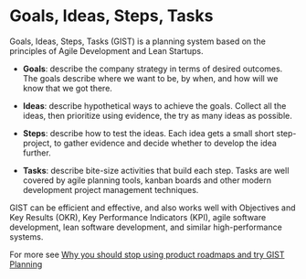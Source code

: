 <!--
  * browser: goals-ideas-steps-tasks
  * tracker: f44c30d1b876f8987cf78c727e573542
  * version: 1.0.0
  * updated: 2018-02-24T03:07:23Z
  * contact: Joel Parker Henderson (http://joelparkerhenderson.com)
  * options: commentable
-->

# Goals, Ideas, Steps, Tasks

Goals, Ideas, Steps, Tasks (GIST) is a planning system based on the principles of Agile Development and Lean Startups.

* **Goals**: describe the company strategy in terms of desired outcomes. The goals describe where we want to be, by when, and how will we know that we got there.

* **Ideas**: describe hypothetical ways to achieve the goals. Collect all the ideas, then prioritize using evidence, the try as many ideas as possible.

* **Steps**: describe how to test the ideas. Each idea gets a small short step-project, to gather evidence and decide whether to develop the idea further.

* **Tasks**: describe bite-size activities that build each step. Tasks are well covered by agile planning tools, kanban boards and other modern development project management techniques.

GIST can be efficient and effective, and also works well with Objectives and Key Results (OKR), Key Performance Indicators (KPI), agile software development, lean software development, and similar high-performance systems.

For more see [Why you should stop using product roadmaps and try GIST Planning](https://hackernoon.com/why-i-stopped-using-product-roadmaps-and-switched-to-gist-planning-3b7f54e271d1)
